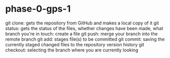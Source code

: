 # phase-0-gps-1

git clone:  gets the repository from GitHub and makes a local copy of it
git status:  gets the status of the files, whether changes have been made, what branch you're in
touch:  create a file
git push:  merge your branch into the remote branch
git add:  stages file(s) to be committed
git commit:  saving the currently staged changed files to the repository version history
git checkout:  selecting the branch where you are currently looking
